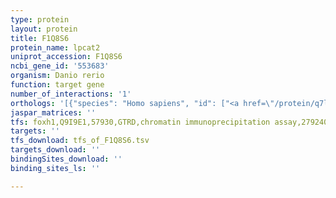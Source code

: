 ```yaml
---
type: protein
layout: protein
title: F1Q8S6
protein_name: lpcat2
uniprot_accession: F1Q8S6
ncbi_gene_id: '553683'
organism: Danio rerio
function: target gene
number_of_interactions: '1'
orthologs: '[{"species": "Homo sapiens", "id": ["<a href=\"/protein/q7l5n7\">Q7L5N7</a>"]}, {"species": "Mus musculus", "id": ["<a href=\"/protein/q8byi6\">Q8BYI6</a>"]}, {"species": "Rattus norvegicus", "id": ["<a href=\"/protein/f1ln03\">F1LN03</a>"]}, {"species": "Drosophila melanogaster", "id": ["<a href=\"/protein/q0khu5\">Q0KHU5</a>"]}]'
jaspar_matrices: ''
tfs: foxh1,Q9I9E1,57930,GTRD,chromatin immunoprecipitation assay,27924024%5Buid%5D,No
targets: ''
tfs_download: tfs_of_F1Q8S6.tsv
targets_download: ''
bindingSites_download: ''
binding_sites_ls: ''

---
```

